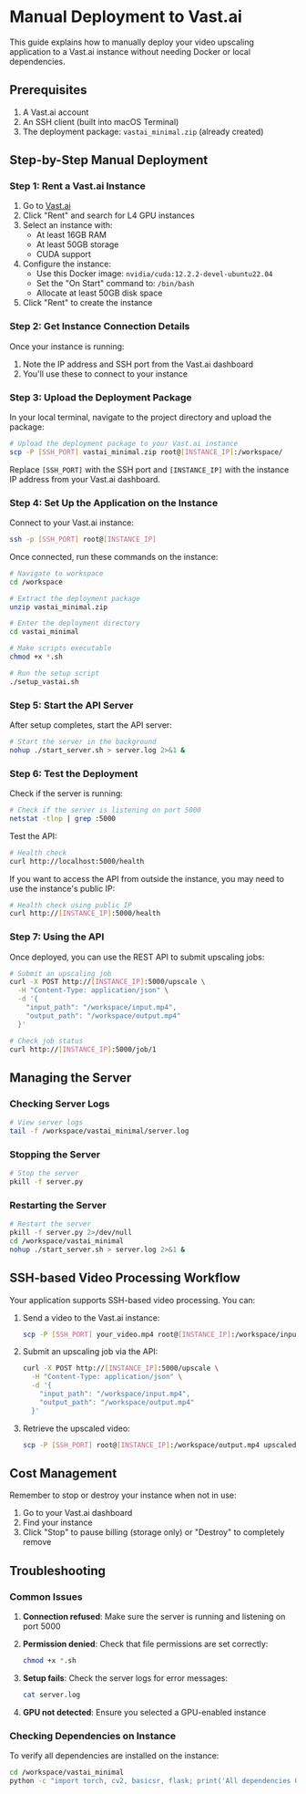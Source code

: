 # Manual Deployment to Vast.ai

This guide explains how to manually deploy your video upscaling application to a Vast.ai instance without needing Docker or local dependencies.

## Prerequisites

1. A Vast.ai account
2. An SSH client (built into macOS Terminal)
3. The deployment package: `vastai_minimal.zip` (already created)

## Step-by-Step Manual Deployment

### Step 1: Rent a Vast.ai Instance

1. Go to [Vast.ai](https://vast.ai/)
2. Click "Rent" and search for L4 GPU instances
3. Select an instance with:
   - At least 16GB RAM
   - At least 50GB storage
   - CUDA support
4. Configure the instance:
   - Use this Docker image: `nvidia/cuda:12.2.2-devel-ubuntu22.04`
   - Set the "On Start" command to: `/bin/bash`
   - Allocate at least 50GB disk space
5. Click "Rent" to create the instance

### Step 2: Get Instance Connection Details

Once your instance is running:
1. Note the IP address and SSH port from the Vast.ai dashboard
2. You'll use these to connect to your instance

### Step 3: Upload the Deployment Package

In your local terminal, navigate to the project directory and upload the package:

```bash
# Upload the deployment package to your Vast.ai instance
scp -P [SSH_PORT] vastai_minimal.zip root@[INSTANCE_IP]:/workspace/
```

Replace `[SSH_PORT]` with the SSH port and `[INSTANCE_IP]` with the instance IP address from your Vast.ai dashboard.

### Step 4: Set Up the Application on the Instance

Connect to your Vast.ai instance:

```bash
ssh -p [SSH_PORT] root@[INSTANCE_IP]
```

Once connected, run these commands on the instance:

```bash
# Navigate to workspace
cd /workspace

# Extract the deployment package
unzip vastai_minimal.zip

# Enter the deployment directory
cd vastai_minimal

# Make scripts executable
chmod +x *.sh

# Run the setup script
./setup_vastai.sh
```

### Step 5: Start the API Server

After setup completes, start the API server:

```bash
# Start the server in the background
nohup ./start_server.sh > server.log 2>&1 &
```

### Step 6: Test the Deployment

Check if the server is running:

```bash
# Check if the server is listening on port 5000
netstat -tlnp | grep :5000
```

Test the API:

```bash
# Health check
curl http://localhost:5000/health
```

If you want to access the API from outside the instance, you may need to use the instance's public IP:

```bash
# Health check using public IP
curl http://[INSTANCE_IP]:5000/health
```

### Step 7: Using the API

Once deployed, you can use the REST API to submit upscaling jobs:

```bash
# Submit an upscaling job
curl -X POST http://[INSTANCE_IP]:5000/upscale \
  -H "Content-Type: application/json" \
  -d '{
    "input_path": "/workspace/input.mp4",
    "output_path": "/workspace/output.mp4"
  }'

# Check job status
curl http://[INSTANCE_IP]:5000/job/1
```

## Managing the Server

### Checking Server Logs

```bash
# View server logs
tail -f /workspace/vastai_minimal/server.log
```

### Stopping the Server

```bash
# Stop the server
pkill -f server.py
```

### Restarting the Server

```bash
# Restart the server
pkill -f server.py 2>/dev/null
cd /workspace/vastai_minimal
nohup ./start_server.sh > server.log 2>&1 &
```

## SSH-based Video Processing Workflow

Your application supports SSH-based video processing. You can:

1. Send a video to the Vast.ai instance:
   ```bash
   scp -P [SSH_PORT] your_video.mp4 root@[INSTANCE_IP]:/workspace/input.mp4
   ```

2. Submit an upscaling job via the API:
   ```bash
   curl -X POST http://[INSTANCE_IP]:5000/upscale \
     -H "Content-Type: application/json" \
     -d '{
       "input_path": "/workspace/input.mp4",
       "output_path": "/workspace/output.mp4"
     }'
   ```

3. Retrieve the upscaled video:
   ```bash
   scp -P [SSH_PORT] root@[INSTANCE_IP]:/workspace/output.mp4 upscaled_video.mp4
   ```

## Cost Management

Remember to stop or destroy your instance when not in use:
1. Go to your Vast.ai dashboard
2. Find your instance
3. Click "Stop" to pause billing (storage only) or "Destroy" to completely remove

## Troubleshooting

### Common Issues

1. **Connection refused**: Make sure the server is running and listening on port 5000

2. **Permission denied**: Check that file permissions are set correctly:
   ```bash
   chmod +x *.sh
   ```

3. **Setup fails**: Check the server logs for error messages:
   ```bash
   cat server.log
   ```

4. **GPU not detected**: Ensure you selected a GPU-enabled instance

### Checking Dependencies on Instance

To verify all dependencies are installed on the instance:
```bash
cd /workspace/vastai_minimal
python -c "import torch, cv2, basicsr, flask; print('All dependencies OK')"
```